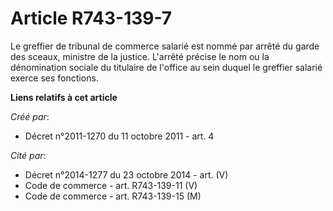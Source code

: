 # Article R743-139-7

Le greffier de tribunal de commerce salarié est nommé par arrêté du garde des sceaux, ministre de la justice. L'arrêté
précise le nom ou la dénomination sociale du titulaire de l'office au sein duquel le greffier salarié exerce ses fonctions.

**Liens relatifs à cet article**

_Créé par_:

  - Décret n°2011-1270 du 11 octobre 2011 - art. 4

_Cité par_:

  - Décret n°2014-1277 du 23 octobre 2014 - art. (V)
  - Code de commerce - art. R743-139-11 (V)
  - Code de commerce - art. R743-139-15 (M)
